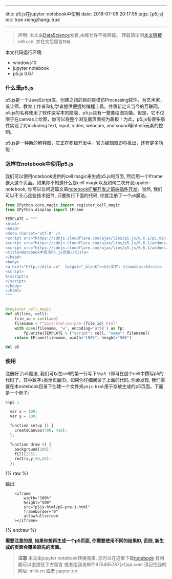 
---
title: p5.js在jupyter-notebook中使用
date: 2018-07-06 20:17:55
tags: [p5.js]
toc: true
xiongzhang: true


---
<span></span>
<!-- more -->

> 声明: 本文由[DataScience](http://mlln.cn)发表,未经允许不得转载。 转载请注明[本文链接](http://mlln.cn)mlln.cn, 并在文后留言`转载`.

本文代码运行环境:

- windows10
- jupyter notebook
- p5.js 0.6.1

### 什么是p5.js

p5.js是一个JavaScript库，创建之初的目的是模仿Processing软件，为艺术家，设计师，教育工作者和初学者提供便捷的编程工具，并重新定义当今的互联网。p5.js的名称使用了软件速写本的隐喻，p5.js具有一整套绘图功能。但是，它不仅限于在canvas上绘图，你可以将整个浏览器页面视为画板！为此，p5.js有很多插件实现了对including text, input, video, webcam, and sound等html5元素的控制。

p5.js是一种新的解释器，它正在积极开发中。官方编辑器即将推出，还有更多功能！

### 怎样在notebook中使用p5.js

我们可以使用notebook提供的cell magic来生成p5.js的页面, 然后用一个Iframe嵌入这个页面。如果你不知道什么是cell magic以及如何二次开发jupyter-notebook, 你可以访问这篇文章[notebook扩展开发之前端插件开发](/2018/03/31/jupyter%20notebook扩展开发之前端插件开发/)。当然, 我们可以不关心这些技术细节, 只要执行下面的代码, 你就注册了一个`p5`魔法。


```python
from IPython.core.magic import register_cell_magic
from IPython.display import IFrame

TEMPLATE = """
<html>
<head>
<meta charset="utf-8" />
<script src="https://cdnjs.cloudflare.com/ajax/libs/p5.js/0.6.1/p5.min.js"></script>
<script src="https://cdnjs.cloudflare.com/ajax/libs/p5.js/0.6.1/addons/p5.dom.min.js"></script>
<script src="https://cdnjs.cloudflare.com/ajax/libs/p5.js/0.6.1/addons/p5.sound.min.js"></script>
<title>Notebook中显示P5.js页面</title>
</head>
<body>
<a href="http://mlln.cn"  target="_blank"><h3>文件: %(name)s</h3></a>
<script>
%(script)s
</script>
</body>
</html>
"""


@register_cell_magic
def p5(line, cell):
    file_id = int(line)
    filename = f"p5js-html/p5-pre-{file_id}.html"
    with open(filename, "w", encoding='utf8') as fp:
        fp.write(TEMPLATE % {"script": cell, "name": filename})
    return IFrame(filename, width="100%", height="500")

del p5
```

### 使用

注册好了p5魔法, 我们可以在cell的第一行写下`%%p5 1`即可在这个cell中撰写p5的代码了。其中数字`1`表示页面ID。如果你仔细阅读了上面的代码, 你会发现, 我们需要在本notebook目录下创建一个文件夹`p5js-html`用于存放生成的p5页面。下面是一个例子:


```python
%%p5 1

  var x = 100; 
  var y = 100;

  function setup () {
    createCanvas(700, 410);
  };

  function draw () {
    background(100);
    fill(255);
    rect(x,y,50,50);
  };
```




{% raw %}
<div class="output">
输出:

        <iframe
            width="100%"
            height="500"
            src="p5js-html/p5-pre-1.html"
            frameborder="0"
            allowfullscreen
        ></iframe>
        
</div>
{% endraw %}



**需要注意的是, 如果你想再生成一个p5页面, 你需要使用不同的结果ID, 否则, 新生成的页面会覆盖原先的页面。**


> **注意**
> 本文由jupyter notebook转换而来, 您可以在这里下载[notebook](p5.js在jupyter-notebook中使用.ipynb)
> 有问题可以直接在下方留言
> 或者给我发邮件675495787[at]qq.com
> 请记住我的网址: mlln.cn 或者 jupyter.cn
